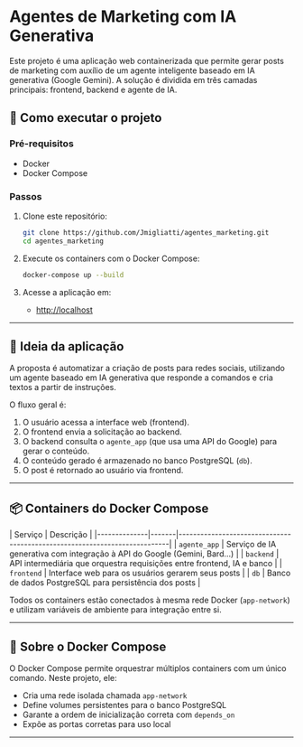 # Agentes de Marketing com IA Generativa

Este projeto é uma aplicação web containerizada que permite gerar posts de marketing com auxílio de um agente inteligente baseado em IA generativa (Google Gemini). A solução é dividida em três camadas principais: frontend, backend e agente de IA.

## 🔧 Como executar o projeto

### Pré-requisitos

- Docker
- Docker Compose

### Passos

1. Clone este repositório:
   ```bash
   git clone https://github.com/Jmigliatti/agentes_marketing.git
   cd agentes_marketing
   ```

2. Execute os containers com o Docker Compose:
   ```bash
   docker-compose up --build
   ```

3. Acesse a aplicação em:
   - [http://localhost](http://localhost)

---

## 🧠 Ideia da aplicação

A proposta é automatizar a criação de posts para redes sociais, utilizando um agente baseado em IA generativa que responde a comandos e cria textos a partir de instruções.

O fluxo geral é:

1. O usuário acessa a interface web (frontend).
2. O frontend envia a solicitação ao backend.
3. O backend consulta o `agente_app` (que usa uma API do Google) para gerar o conteúdo.
4. O conteúdo gerado é armazenado no banco PostgreSQL (`db`).
5. O post é retornado ao usuário via frontend.

---

## 📦 Containers do Docker Compose

| Serviço      | Descrição                                                                 |
|--------------|-------|---------------------------------------------------------------------------|
| `agente_app`  | Serviço de IA generativa com integração à API do Google (Gemini, Bard...) |
| `backend`    | API intermediária que orquestra requisições entre frontend, IA e banco    |
| `frontend`   | Interface web para os usuários gerarem seus posts                         |
| `db`         | Banco de dados PostgreSQL para persistência dos posts                     |

Todos os containers estão conectados à mesma rede Docker (`app-network`) e utilizam variáveis de ambiente para integração entre si.

---

## 🐳 Sobre o Docker Compose

O Docker Compose permite orquestrar múltiplos containers com um único comando. Neste projeto, ele:

- Cria uma rede isolada chamada `app-network`
- Define volumes persistentes para o banco PostgreSQL
- Garante a ordem de inicialização correta com `depends_on`
- Expõe as portas corretas para uso local

---

